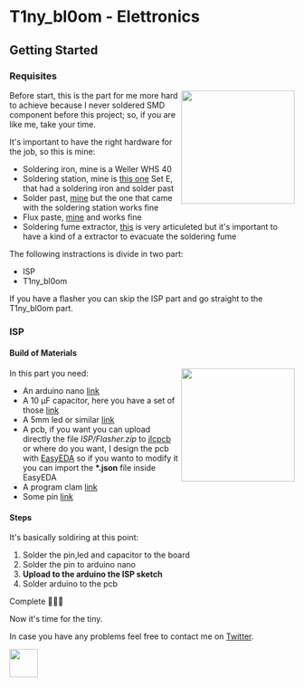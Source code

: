 # T1ny_bl0om - Elettronics

## Getting Started

### Requisites
<img align="right" width="200" height="200" src="https://github.com/Raffa2s/T1ny_bl0om/blob/T1ny_bl0om/master/Images/photo_2019-07-17_12-12-55.jpg">Before start, this is the part for me more hard to achieve because I never soldered SMD component before this project; so, if you are like me, take your time.

It's important to have the right hardware for the job, so this is mine:
- Soldering iron, mine is a Weller WHS 40
- Soldering station, mine is [this one](https://www.aliexpress.com/item/32817153181.html?spm=a2g0s.9042311.0.0.27424c4d8S5X5Y) Set E, that had a soldering iron and solder past
- Solder past, [mine](https://www.aliexpress.com/item/32623418957.html?spm=a2g0s.9042311.0.0.27424c4d8S5X5Y) but the one that came with the soldering station works fine
- Flux paste, [mine](https://www.aliexpress.com/item/32331668231.html?spm=a2g0s.9042311.0.0.27424c4dDTmYnn) and works fine
- Soldering fume extractor, [this](https://www.youtube.com/watch?v=gNbNKMQhCOQ) is very articuleted but it's important to have a kind of a extractor to evacuate the soldering fume

The following instractions is divide in two part:
- ISP
- T1ny_bl0om

If you have a flasher you can skip the ISP part and go straight to the T1ny_bl0om part.

### ISP

#### Build of Materials
<img align="right" width="200" height="200" src="https://github.com/Raffa2s/T1ny_bl0om/blob/T1ny_bl0om/master/Images/photo_2019-07-18_10-05-11">In this part you need:
- An arduino nano [link](https://www.aliexpress.com/item/32341832857.html?spm=a2g0s.9042311.0.0.27424c4diAN1ap)
- A 10 μF capacitor, here you have a set of those [link](https://www.aliexpress.com/item/32866006892.html?spm=a2g0o.productlist.0.0.59a8181buVlWT5&algo_pvid=d772c5c8-fa64-40fe-81dd-571abab0b6f3&algo_expid=d772c5c8-fa64-40fe-81dd-571abab0b6f3-1&btsid=62429975-cd1c-4d59-b215-f225cd1a05c2&ws_ab_test=searchweb0_0%2Csearchweb201602_8%2Csearchweb201603_52)
- A 5mm led or similar [link](https://lcsc.com/product-detail/Light-Emitting-Diodes-LED_f5Short-legs-Round-with-edge-Super-bright-red-hair-red-Bagged-RHOS_C52721.html)
- A pcb, if you want you can upload directly the file *ISP/Flasher.zip* to [jlcpcb](https://jlcpcb.com/quote) or where do you want, I design the pcb with [EasyEDA](https://easyeda.com/) so if you wanto to modify it you can import the __*.json__ file inside EasyEDA
- A program clam [link](https://www.aliexpress.com/item/1902568501.html?spm=a2g0s.9042311.0.0.27424c4dFCbfAZ)
- Some pin [link](https://www.aliexpress.com/item/32933682566.html?spm=a2g0o.productlist.0.0.5861aafb0Lzcu7&algo_pvid=395d35a2-14b8-4aa8-b148-d58824a5238f&algo_expid=395d35a2-14b8-4aa8-b148-d58824a5238f-9&btsid=77c1d013-cb10-408f-9189-24a4d940a41c&ws_ab_test=searchweb0_0%2Csearchweb201602_8%2Csearchweb201603_52)

#### Steps
It's basically soldiring at this point:
1. Solder the pin,led and capacitor to the board
2. Solder the pin to arduino nano
3. **Upload to the arduino the ISP sketch**
4. Solder arduino to the pcb

Complete :tada::tada::tada:

Now it's time for the tiny.


In case you have any problems feel free to contact me on [Twitter](https://twitter.com/raffass).



<img src="https://github.com/Raffa2s/T1ny_bl0om/blob/T1ny_bl0om/master/Images/yop.gif" width="50">

